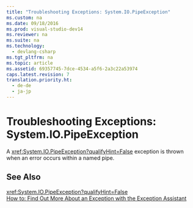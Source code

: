 ```yaml
---
title: "Troubleshooting Exceptions: System.IO.PipeException"
ms.custom: na
ms.date: 09/18/2016
ms.prod: visual-studio-dev14
ms.reviewer: na
ms.suite: na
ms.technology: 
  - devlang-csharp
ms.tgt_pltfrm: na
ms.topic: article
ms.assetid: 69357745-7dce-4534-a5f6-2a3c22a53974
caps.latest.revision: 7
translation.priority.ht: 
  - de-de
  - ja-jp
---
```

# Troubleshooting Exceptions: System.IO.PipeException
A <xref:System.IO.PipeException?qualifyHint=False> exception is thrown when an error occurs within a named pipe.  
  
## See Also  
 <xref:System.IO.PipeException?qualifyHint=False>   
 [How to: Find Out More About an Exception with the Exception Assistant](../Topic/How%20to:%20Use%20the%20Exception%20Assistant.md)